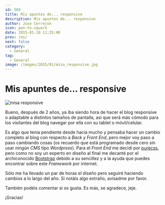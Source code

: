 ```yaml
---
id: 504
title: Mis apuntes de... responsive
description: Mis apuntes de... responsive
author: Jose Cerrejon
icon: pen-to-square
date: 2015-01-10 11:25:00
prev: /es/
next: false
category:
  - General
tag:
  - General
image: /images/2015/01/misa_responsive.jpg
---
```


# Mis apuntes de... responsive

![misa responsive](/images/2015/01/misa_responsive.jpg)

Bueno, después de 2 años, ya iba siendo hora de hacer el blog responsive o adaptable a distintos tamaños de pantalla, así que será más cómodo para los visitantes del blog navegar por ella con su tablet o móvil/celular.

Es algo que tenía pendiente desde hacía mucho y pensaba hacer un cambio completo al blog con respecto a *Back y Front End*, pero mejor voy paso a paso cambiando cosas (os recuerdo que está programado desde cero sin usar ningún *CMS* tipo *Wordpress*). Para el *Front End* me decidí por [purecss](http://purecss.io/), pero como no soy un experto en diseño al final me decanté por el archiconocido [Bootstrap](http://getbootstrap.com/) debido a su sencillez y a la ayuda que puedes encontrar sobre este *Framework* por internet.

Sólo me ha llevado un par de horas el diseño pero seguiré haciendo cambios a lo largo del año. Si notáis algo extraño, avisadme por favor.

También podéis comentar si os gusta. Es más, se agradece, jeje.

¡Gracias!